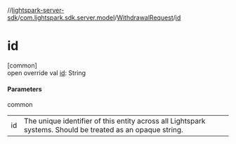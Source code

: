 //[lightspark-server-sdk](../../../index.md)/[com.lightspark.sdk.server.model](../index.md)/[WithdrawalRequest](index.md)/[id](id.md)

# id

[common]\
open override val [id](id.md): String

#### Parameters

common

| | |
|---|---|
| id | The unique identifier of this entity across all Lightspark systems. Should be treated as an opaque string. |
